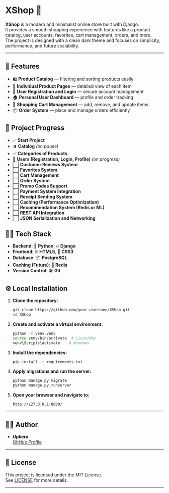 # XShop 🛒

**XShop** is a modern and minimalist online store built with Django.  
It provides a smooth shopping experience with features like a product catalog, user accounts, favorites, cart management, orders, and more.  
The project is designed with a clean dark theme and focuses on simplicity, performance, and future scalability.

---

## 🚀 Features

- 🛍️ **Product Catalog** — filtering and sorting products easily
- 📄 **Individual Product Pages** — detailed view of each item
- 👤 **User Registration and Login** — secure account management
- 🏠 **Personal User Dashboard** — profile and order tracking
- 🛒 **Shopping Cart Management** — add, remove, and update items
- 📦 **Order System** — place and manage orders efficiently


## 🚧 Project Progress

- ✅ **Start Project**
- ⏸️ **Catalog** *(on pause)*
- ✅ **Categories of Products**
- 🔄 **Users (Registration, Login, Profile)** *(on progress)*
- ⬜ **Customer Reviews System**
- ⬜ **Favorites System**
- ⬜ **Cart Management**
- ⬜ **Order System**
- ⬜ **Promo Codes Support**
- ⬜ **Payment System Integration**
- ⬜ **Receipt Sending System**
- ⬜ **Caching (Performance Optimization)**
- ⬜ **Recommendation System (Redis or ML)**
- ⬜ **REST API Integration**
- ⬜ **JSON Serialization and Networking**


## 🧑‍💻 Tech Stack

- **Backend**: 🐍 **Python**, 🔥 **Django**
- **Frontend**: 🌐 **HTML5**, 🎨 **CSS3**
- **Database**: 📦 **PostgreSQL**
- **Caching (Future)**: 🔑 **Redis**
- **Version Control**: 🛠️ **Git**

<!-- 
## 🚀 Getting Started


### 1. Clone the repository:
```bash
   git clone https://github.com/your-username/XShop.git
```
### 2. Navigate into the project directory:
```bash
   cd XShop
```
### 3. Set up a virtual environment:
```bash
   python -m venv .venv
```
### 4. Activate the virtual environment:
#### - On Windows:
```bash
    .venv\Scripts\activate
```
#### - On macOS/Linux:
```bash
    source .venv/bin/activate
```
### 5. Install the required dependencies:
```bash
   pip install -r requirements.txt
```
### 6. Create migrations for models:
```bash
    python manage.py makemigrations
```
### 7. Apply the database migrations:
```bash
    python manage.py migrate
```
### 8. Run the development server:
```bash
    python manage.py runserver
``` -->
<!-- 
## 🚀 Getting Started

```bash
git clone https://github.com/your-username/XShop.git
cd XShop

python -m venv .venv
source .venv/bin/activate  # Windows: .venv\Scripts\activate

pip install -r requirements.txt
python manage.py makemigrations
python manage.py migrate
python manage.py runserver -->

## ⚙️ Local Installation

1. **Clone the repository:**

   ```bash
   git clone https://github.com/your-username/XShop.git
   cd XShop
   ```

2. **Create and activate a virtual environment:**

   ```bash
   python -m venv venv
   source venv/bin/activate  # Linux/Mac
   venv\Scripts\activate    # Windows
   ```

3. **Install the dependencies:**

   ```bash
   pip install -r requirements.txt
   ```

4. **Apply migrations and run the server:**

   ```bash
   python manage.py migrate
   python manage.py runserver
   ```

5. **Open your browser and navigate to:**

   ```
   http://127.0.0.1:8000/
   ```
---


## 👨‍💻 Author

- **Upkero**  
  [GitHub Profile](https://github.com/upkero)

---

## 📄 License

This project is licensed under the MIT License.  
See [LICENSE](LICENSE) for more details.

---
